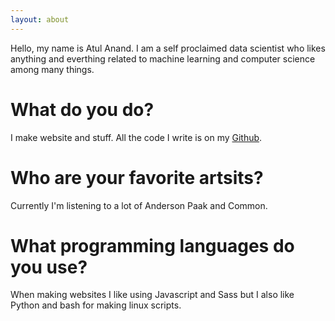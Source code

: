 ```yaml
---
layout: about
---
```


Hello, my name is Atul Anand. I am a self proclaimed data scientist who likes anything and everthing related to machine learning and computer science among many things.

# What do you do?
I make website and stuff. All the code I write is on my [Github](https://github.com/getmicah).

# Who are your favorite artsits?
Currently I'm listening to a lot of Anderson Paak and Common.

# What programming languages do you use?
When making websites I like using Javascript and Sass but I also like Python and bash for making linux scripts.
